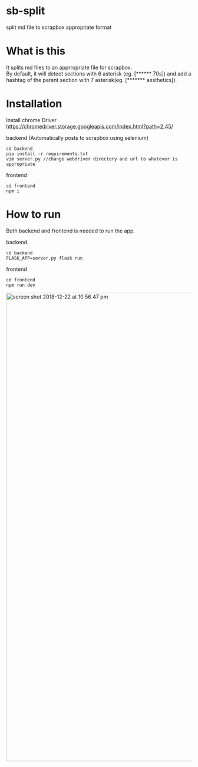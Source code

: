 # sb-split
split md file to scrapbox appropriate format

# What is this

It splits md files to an apprropriate file for scrapbox.
<br>
By default, it will detect sections with 6 asterisk (eg. [****** 70s]) and add a hashtag of the parent section with 7 asterisk(eg. [******* aesthetics]).


# Installation
Install chrome Driver
https://chromedriver.storage.googleapis.com/index.html?path=2.45/


backend (Automatically posts to scrapbox using selenium)
```
cd backend
pip install -r requirements.txt
vim server.py //change webdriver directory and url to whatever is appropriate
```

frontend
```
cd frontend
npm i
```

# How to run
Both backend and frontend is needed to run the app.

backend
```
cd backend
FLASK_APP=server.py flask run
```

frontend
```
cd frontend
npm run dev
```
<img width="1270" alt="screen shot 2018-12-22 at 10 56 47 pm" src="https://user-images.githubusercontent.com/14835424/50375194-e9185080-063c-11e9-9d98-98de6085b3c9.png">

